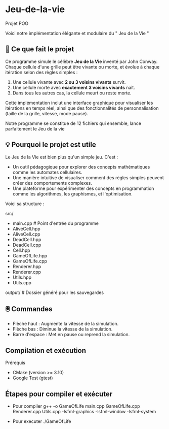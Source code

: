 # Jeu-de-la-vie
Projet POO

Voici notre implémentation élégante et modulaire du " Jeu de la Vie "

## 🌟 Ce que fait le projet  
Ce programme simule le célèbre **Jeu de la Vie** inventé par John Conway.  
Chaque cellule d'une grille peut être vivante ou morte, et évolue à chaque itération selon des règles simples :  
1. Une cellule vivante avec **2 ou 3 voisins vivants** survit.  
2. Une cellule morte avec **exactement 3 voisins vivants** naît.  
3. Dans tous les autres cas, la cellule meurt ou reste morte.  

Cette implémentation inclut une interface graphique pour visualiser les itérations en temps réel, ainsi que des fonctionnalités de personnalisation (taille de la grille, vitesse, mode pause).

Notre programme se constitue de 12 fichiers qui ensemble, lance parfaitement le Jeu de la vie

## 💡 Pourquoi le projet est utile  
Le Jeu de la Vie est bien plus qu'un simple jeu. C'est :  
- Un outil pédagogique pour explorer des concepts mathématiques comme les automates cellulaires.  
- Une manière intuitive de visualiser comment des règles simples peuvent créer des comportements complexes.  
- Une plateforme pour expérimenter des concepts en programmation comme les algorithmes, les graphismes, et l'optimisation.  

Voici sa structure :

 src/
 - main.cpp               # Point d'entrée du programme
 - AliveCell.hpp
 - AliveCell.cpp
 - DeadCell.hpp
 - DeadCell.cpp
 - Cell.hpp
 - GameOfLife.hpp
 - GameOfLife.cpp
 - Renderer.hpp
 - Renderer.cpp
 - Utils.hpp
 - Utils.cpp


output/                    # Dossier généré pour les sauvegardes

## 🖲️ Commandes
- Flèche haut : Augmente la vitesse de la simulation.
- Flèche bas : Diminue la vitesse de la simulation.
- Barre d'espace : Met en pause ou reprend la simulation.

## Compilation et exécution
Prérequis
- CMake (version >= 3.10)
- Google Test (gtest)

## Étapes pour compiler et exécuter

- Pour compiler
  g++ -o GameOfLife main.cpp GameOfLife.cpp Renderer.cpp Utils.cpp  -lsfml-graphics -lsfml-window -lsfml-system

 - Pour executer
  ./GameOfLife
